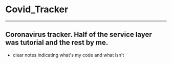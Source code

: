 # Covid_Tracker
---
Coronavirus tracker.  Half of the service layer was tutorial and the rest by me.
---
* clear notes indicating what's my code and what isn't
